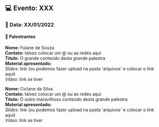 ## 💻 **Evento: XXX**
### 📅 Data: XX/01/2022

#### 🎤 **Palestrantes**

**Nome:** Fulane de Souza \
**Contato:** talvez colocar um @ ou as redes aqui \
**Título:** O grande conteúdo desta grande palestra \
**Material apresentado:** \
*Slides*: link (ou podemos fazer upload na pasta 'arquivos' e colocar o link aqui) \
*Vídeo*: link se tiver

**Nome:** Ciclane da Silva \
**Contato:** talvez colocar um @ ou as redes aqui \
**Título:** O outro maravilhoso conteúdo desta grande palestra \
**Material apresentado:** \
*Slides*: link (ou podemos fazer upload na pasta 'arquivos' e colocar o link aqui) \
*Vídeo*: link se tiver
